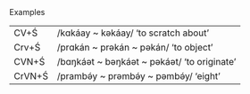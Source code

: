 
<figcaption>Examples</figcaption>

|||
|-|-|
| CV+Ś  |/kɑkáay ~ kəkáay/ ‘to scratch about’|
| Crv+Ś | /prɑkán ~ prəkán ~ pəkán/ ‘to object’|
| CVN+Ś  | /bɑŋkáət ~ bəŋkáət ~ pəkáət/ ‘to originate’|
| CrVN+Ś | /prambə́y ~ prəmbə́y ~ pəmbə́y/ ‘eight’|
